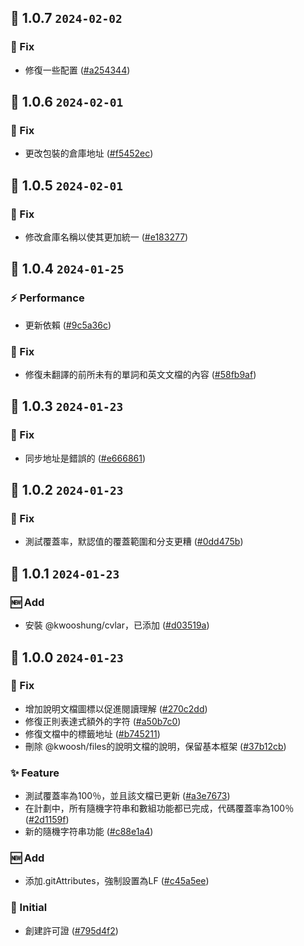 ## 🎉 1.0.7 `2024-02-02`
### 🐛 Fix
- 修復一些配置 ([#a254344](https://github.com/kwooshung/files/commit/a25434499ccae08d23cc55e53790cb4d0f74421b))

## 🎉 1.0.6 `2024-02-01`
### 🐛 Fix
- 更改包裝的倉庫地址 ([#f5452ec](https://github.com/kwooshung/files/commit/f5452ec067a9dbea64170a84cabdd6230be9d6f5))

## 🎉 1.0.5 `2024-02-01`
### 🐛 Fix
- 修改倉庫名稱以使其更加統一 ([#e183277](https://github.com/kwooshung/files/commit/e183277123766a7fc18b1152e5ae4ed0a1eca83d))

## 🎉 1.0.4 `2024-01-25`
### ⚡ Performance
- 更新依賴 ([#9c5a36c](https://github.com/kwooshung/files/commit/9c5a36c03c5c3f434a41ff34f439d522a6b58422))
### 🐛 Fix
- 修復未翻譯的前所未有的單詞和英文文檔的內容 ([#58fb9af](https://github.com/kwooshung/files/commit/58fb9af2da4dab907abc56f2107bb95344fda8d8))

## 🎉 1.0.3 `2024-01-23`
### 🐛 Fix
- 同步地址是錯誤的 ([#e666861](https://github.com/kwooshung/files/commit/e6668611d81dc3799d4652ea6fc3bfd68cc017ef))

## 🎉 1.0.2 `2024-01-23`
### 🐛 Fix
- 測試覆蓋率，默認值的覆蓋範圍和分支更糟 ([#0dd475b](https://github.com/kwooshung/files/commit/0dd475b0aa370cc584563fe7f35e2460e08a0e7b))

## 🎉 1.0.1 `2024-01-23`
### 🆕 Add
- 安裝 @kwooshung/cvlar，已添加 ([#d03519a](https://github.com/kwooshung/files/commit/d03519a9b0ddd3df739b029e60d8aaf97fd71088))

## 🎉 1.0.0 `2024-01-23`
### 🐛 Fix
- 增加說明文檔圖標以促進閱讀理解 ([#270c2dd](https://github.com/kwooshung/files/commit/270c2ddd9ed91a7ea7d2265020cc9dcb21f77b12))
- 修復正則表達式額外的字符 ([#a50b7c0](https://github.com/kwooshung/files/commit/a50b7c07339b0084478c846b5fe675225442dfd0))
- 修復文檔中的標籤地址 ([#b745211](https://github.com/kwooshung/files/commit/b7452116b13812c6ac058228d875f124ff68df36))
- 刪除 @kwoosh/files的說明文檔的說明，保留基本框架 ([#37b12cb](https://github.com/kwooshung/files/commit/37b12cb9edae4859f407a6f5c5a234df0445bf06))
### ✨ Feature
- 測試覆蓋率為100％，並且該文檔已更新 ([#a3e7673](https://github.com/kwooshung/files/commit/a3e767357675a2fc349510572ccaa52b72dad507))
- 在計劃中，所有隨機字符串和數組功能都已完成，代碼覆蓋率為100％ ([#2d1159f](https://github.com/kwooshung/files/commit/2d1159fc6f99ddd0769bc605a17c9269f271627e))
- 新的隨機字符串功能 ([#c88e1a4](https://github.com/kwooshung/files/commit/c88e1a4e5511e913a6194df93b9e4c07a504813e))
### 🆕 Add
- 添加.gitAttributes，強制設置為LF ([#c45a5ee](https://github.com/kwooshung/files/commit/c45a5ee2722626b288c3088492f23fd9ef886452))
### 🍻 Initial
- 創建許可證 ([#795d4f2](https://github.com/kwooshung/files/commit/795d4f2ad6c17e7bcda8077242dc71464bfaee74))